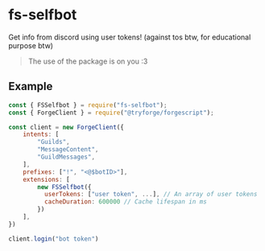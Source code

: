 # fs-selfbot
Get info from discord using user tokens! (against tos btw, for educational purpose btw)
> The use of the package is on you :3

## Example
```js
const { FSSelfbot } = require("fs-selfbot");
const { ForgeClient } = require("@tryforge/forgescript");

const client = new ForgeClient({
    intents: [
        "Guilds",
        "MessageContent",
        "GuildMessages",
    ],
    prefixes: ["!", "<@$botID>"],
    extensions: [
        new FSSelfbot({
          userTokens: ["user token", ...], // An array of user tokens
          cacheDuration: 600000 // Cache lifespan in ms
        })
    ],
})

client.login("bot token")
```